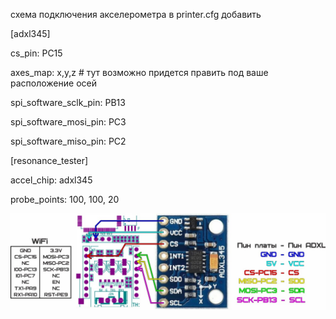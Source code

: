 схема подключения акселерометра
в printer.cfg добавить

[adxl345]

cs_pin: PC15

axes_map: x,y,z # тут возможно придется править под ваше расположение осей

spi_software_sclk_pin: PB13

spi_software_mosi_pin: PC3

spi_software_miso_pin: PC2

[resonance_tester]

accel_chip: adxl345

probe_points:
  100, 100, 20


![adxl345](adxl345.jpg)
